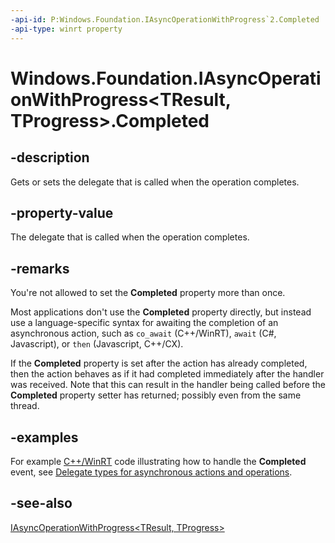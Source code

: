 ```yaml
---
-api-id: P:Windows.Foundation.IAsyncOperationWithProgress`2.Completed
-api-type: winrt property
---
```


<!-- Property syntax
public Windows.Foundation.AsyncOperationWithProgressCompletedHandler<TResult, TProgress> Completed { get;  set; }
-->

# Windows.Foundation.IAsyncOperationWithProgress<TResult, TProgress>.Completed

## -description
Gets or sets the delegate that is called when the operation completes.

## -property-value
The delegate that is called when the operation completes.

## -remarks
You're not allowed to set the **Completed** property more than once.

Most applications don't use the **Completed** property directly,
but instead use a language-specific syntax for awaiting the completion
of an asynchronous action,
such as `co_await` (C++/WinRT), `await` (C#, Javascript), or `then` (Javascript, C++/CX).

If the **Completed** property is set after the action has already completed,
then the action behaves as if it had completed immediately after the handler was received.
Note that this can result in the handler being called before the **Completed** property setter
has returned; possibly even from the same thread.

## -examples
For example [C++/WinRT](/windows/uwp/cpp-and-winrt-apis/) code illustrating how to handle the **Completed** event, see [Delegate types for asynchronous actions and operations](/windows/uwp/cpp-and-winrt-apis/handle-events#delegate-types-for-asynchronous-actions-and-operations).

## -see-also
[IAsyncOperationWithProgress&lt;TResult, TProgress&gt;](iasyncoperationwithprogress_2.md)